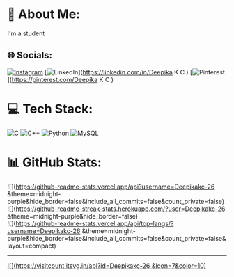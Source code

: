 # 💫 About Me:
I'm a student 


## 🌐 Socials:
[![Instagram](https://img.shields.io/badge/Instagram-%23E4405F.svg?logo=Instagram&logoColor=white)](https://instagram.com/deepikagowda_26) [![LinkedIn](https://img.shields.io/badge/LinkedIn-%230077B5.svg?logo=linkedin&logoColor=white)](https://linkedin.com/in/Deepika K C ) [![Pinterest](https://img.shields.io/badge/Pinterest-%23E60023.svg?logo=Pinterest&logoColor=white)](https://pinterest.com/Deepika K C ) 

# 💻 Tech Stack:
![C](https://img.shields.io/badge/c-%2300599C.svg?style=plastic&logo=c&logoColor=white) ![C++](https://img.shields.io/badge/c++-%2300599C.svg?style=plastic&logo=c%2B%2B&logoColor=white) ![Python](https://img.shields.io/badge/python-3670A0?style=plastic&logo=python&logoColor=ffdd54) ![MySQL](https://img.shields.io/badge/mysql-4479A1.svg?style=plastic&logo=mysql&logoColor=white)
# 📊 GitHub Stats:
![](https://github-readme-stats.vercel.app/api?username=Deepikakc-26 &theme=midnight-purple&hide_border=false&include_all_commits=false&count_private=false)<br/>
![](https://github-readme-streak-stats.herokuapp.com/?user=Deepikakc-26 &theme=midnight-purple&hide_border=false)<br/>
![](https://github-readme-stats.vercel.app/api/top-langs/?username=Deepikakc-26 &theme=midnight-purple&hide_border=false&include_all_commits=false&count_private=false&layout=compact)

---
[![](https://visitcount.itsvg.in/api?id=Deepikakc-26 &icon=7&color=10)](https://visitcount.itsvg.in)

<!-- Proudly created with GPRM ( https://gprm.itsvg.in ) -->
